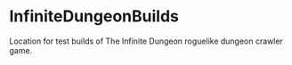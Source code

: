 # InfiniteDungeonBuilds
Location for test builds of The Infinite Dungeon roguelike dungeon crawler game.
